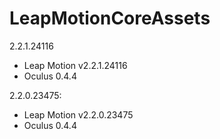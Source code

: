 LeapMotionCoreAssets
========================
2.2.1.24116
- Leap Motion v2.2.1.24116
- Oculus 0.4.4

2.2.0.23475:
- Leap Motion v2.2.0.23475
- Oculus 0.4.4
